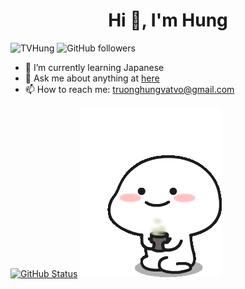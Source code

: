 <h1 align="center">Hi 👋, I'm Hung</h1>

<p align="left"> <img src="https://komarev.com/ghpvc/?username=TVHung&label=Profile%20views&color=0e75b6&style=flat" alt="TVHung" /> <img alt="GitHub followers" src="https://img.shields.io/github/followers/TVHung?style=social"> </p>

- 🌱 I’m currently learning Japanese
- 💬 Ask me about anything at [here](https://www.facebook.com/hung.tv99/)
- 📫 How to reach me: truonghungvatvo@gmail.com

[![GitHub Status](https://github-readme-stats.vercel.app/api?username=TVHung&show_icons=true&theme=cobalt&count_private=true)](https://www.facebook.com/hung.tv99)
[![TVHung](tenor1.gif)](https://www.facebook.com/hung.tv99/)

